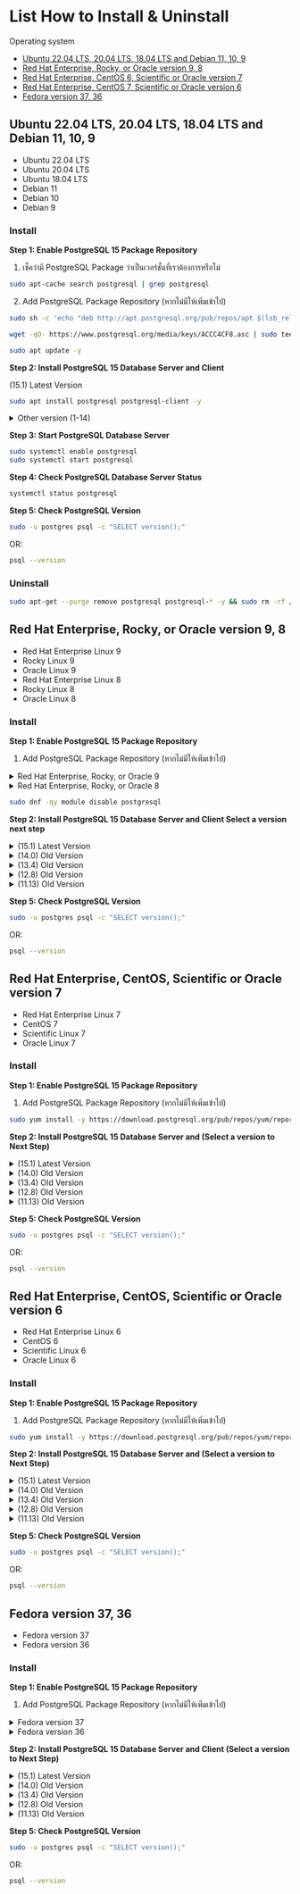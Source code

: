 # List How to Install & Uninstall

Operating system
- [Ubuntu 22.04 LTS, 20.04 LTS, 18.04 LTS and Debian 11, 10, 9](#ubuntu-2204-lts-2004-lts-1804-lts-and-debian-11-10-9)
- [Red Hat Enterprise, Rocky, or Oracle version 9, 8](#red-hat-enterprise-rocky-or-oracle-version-9-8)
- [Red Hat Enterprise, CentOS 6, Scientific or Oracle version 7](#red-hat-enterprise-centos-scientific-or-oracle-version-7)
- [Red Hat Enterprise, CentOS 7, Scientific or Oracle version 6](#red-hat-enterprise-centos-scientific-or-oracle-version-6)
- [Fedora version 37, 36](#fedora-version-37-36)

## Ubuntu 22.04 LTS, 20.04 LTS, 18.04 LTS and Debian 11, 10, 9

- Ubuntu 22.04 LTS
- Ubuntu 20.04 LTS
- Ubuntu 18.04 LTS
- Debian 11
- Debian 10
- Debian 9

### Install

**Step 1: Enable PostgreSQL 15 Package Repository**
1. เช็คว่ามี PostgreSQL Package ว่าเป็นเวอร์ชั้นที่เราต้องการหรือไม่
```bash
sudo apt-cache search postgresql | grep postgresql
```
2. Add PostgreSQL Package Repository (หากไม่มีให้เพิ่มเข้าไป)
```bash
sudo sh -c 'echo "deb http://apt.postgresql.org/pub/repos/apt $(lsb_release -cs)-pgdg main" > /etc/apt/sources.list.d/pgdg.list'
```
```bash
wget -qO- https://www.postgresql.org/media/keys/ACCC4CF8.asc | sudo tee /etc/apt/trusted.gpg.d/pgdg.asc &>/dev/null
```
```bash
sudo apt update -y
```
**Step 2: Install PostgreSQL 15 Database Server and Client**

(15.1) Latest Version 

```bash
sudo apt install postgresql postgresql-client -y
```
<details><summary>Other version (1-14)</summary>

(14.0)
```bash
sudo apt install postgresql-14 postgresql-client-14 -y
```
(13.4)
```bash
sudo apt install postgresql-13 postgresql-client-13 -y
```
(12.8)
```bash
sudo apt install postgresql-12 postgresql-client-12 -y
```
(11.13)
```bash
sudo apt install postgresql-11 postgresql-client-11 -y
```
(10.18)
```bash
sudo apt install postgresql-10 postgresql-client-10 -y
```
(9.6.23)
```bash
sudo apt install postgresql-9.6 postgresql-client-9.6 -y
```
(9.5.27)
```bash
sudo apt install postgresql-9.5 postgresql-client-9.5 -y
```
(9.4.32)
```bash
sudo apt install postgresql-9.4 postgresql-client-9.4 -y
```
(9.3.27)
```bash
sudo apt install postgresql-9.3 postgresql-client-9.3 -y
```
(9.2.24)
```bash
sudo apt install postgresql-9.2 postgresql-client-9.2 -y
```
(9.1.24)
```bash
sudo apt install postgresql-9.1 postgresql-client-9.1 -y
```
(9.0.24)
```bash
sudo apt install postgresql-9.0 postgresql-client-9.0 -y
```
(8.4.23)
```bash
sudo apt install postgresql-8.4 postgresql-client-8.4 -y
```
(8.3.23)
```bash
sudo apt install postgresql-8.3 postgresql-client-8.3 -y
```
(8.2.23)
```bash
sudo apt install postgresql-8.2 postgresql-client-8.2 -y
```
(8.1.23)
```bash
sudo apt install postgresql-8.1 postgresql-client-8.1 -y
```
(8.0.23)
```bash
sudo apt install postgresql-8.0 postgresql-client-8.0 -y
```
(7.4.25)
```bash
sudo apt install postgresql-7.4 postgresql-client-7.4 -y
```
(7.3.26)
```bash
sudo apt install postgresql-7.3 postgresql-client-7.3 -y
```
(7.2.5)
```bash
sudo apt install postgresql-7.2 postgresql-client-7.2 -y
```
(7.1.5)
```bash
sudo apt install postgresql-7.1 postgresql-client-7.1 -y
```
(7.0.5)
```bash
sudo apt install postgresql-7.0 postgresql-client-7.0 -y
```
(6.5.5)
```bash
sudo apt install postgresql-6.5 postgresql-client-6.5 -y
```
(6.4.5)
```bash
sudo apt install postgresql-6.4 postgresql-client-6.4 -y
```
(6.3.5)
```bash
sudo apt install postgresql-6.3 postgresql-client-6.3 -y
```
(6.2.5)
```bash
sudo apt install postgresql-6.2 postgresql-client-6.2 -y
```
(6.1.5)
```bash
sudo apt install postgresql-6.1 postgresql-client-6.1 -y
```
(6.0.5)
```bash
sudo apt install postgresql-6.0 postgresql-client-6.0 -y
```
(5.0.5)
```bash
sudo apt install postgresql-5.0 postgresql-client-5.0 -y
```
(4.4.5)
```bash
sudo apt install postgresql-4.0 postgresql-client-4.0 -y
```
(3.3.5)
```bash
sudo apt install postgresql-3.0 postgresql-client-3.0 -y
```
(2.2.5)
```bash
sudo apt install postgresql-2.0 postgresql-client-2.0 -y
```
(1.1.5)
```bash
sudo apt install postgresql-1.0 postgresql-client-1.0 -y
```

</details>

**Step 3: Start PostgreSQL Database Server**

```bash
sudo systemctl enable postgresql
sudo systemctl start postgresql
```

**Step 4: Check PostgreSQL Database Server Status**

```bash
systemctl status postgresql
```

**Step 5: Check PostgreSQL Version**
```bash
sudo -u postgres psql -c "SELECT version();"
```
OR:
```bash
psql --version
```

### Uninstall
```bash
sudo apt-get --purge remove postgresql postgresql-* -y && sudo rm -rf /var/lib/postgresql/ && sudo rm -rf /var/log/postgresql/ && sudo rm -rf /etc/postgresql/
```




## Red Hat Enterprise, Rocky, or Oracle version 9, 8

- Red Hat Enterprise Linux 9
- Rocky Linux 9
- Oracle Linux 9
- Red Hat Enterprise Linux 8
- Rocky Linux 8
- Oracle Linux 8

### Install

**Step 1: Enable PostgreSQL 15 Package Repository**
1. Add PostgreSQL Package Repository (หากไม่มีให้เพิ่มเข้าไป)

<details><summary>Red Hat Enterprise, Rocky, or Oracle 9</summary>

```bash
sudo dnf install -y https://download.postgresql.org/pub/repos/yum/reporpms/EL-9-x86_64/pgdg-redhat-repo-latest.noarch.rpm
```

</details>

<details><summary>Red Hat Enterprise, Rocky, or Oracle 8</summary>

```bash
sudo dnf install -y https://download.postgresql.org/pub/repos/yum/reporpms/EL-8-x86_64/pgdg-redhat-repo-latest.noarch.rpm
```

</details>

```bash
sudo dnf -qy module disable postgresql
```

**Step 2: Install PostgreSQL 15 Database Server and Client Select a version next step**

<details><summary>(15.1) Latest Version </summary>

```bash
sudo dnf install -y postgresql15-server postgresql15-client
```

**Step 3: Start PostgreSQL Database Server**

```bash
sudo /usr/pgsql-15/bin/postgresql-15-setup initdb
sudo systemctl enable postgresql-15
sudo systemctl start postgresql-15
```

**Step 4: Check PostgreSQL Database Server Status**

```bash
systemctl status postgresql-15
```

</details>

<details><summary>(14.0) Old Version </summary>

```bash
sudo dnf install -y postgresql14-server postgresql14-client
```

**Step 3: Start PostgreSQL Database Server**

```bash
sudo /usr/pgsql-14/bin/postgresql-14-setup initdb
sudo systemctl enable postgresql-14
sudo systemctl start postgresql-14
```

**Step 4: Check PostgreSQL Database Server Status**

```bash
systemctl status postgresql-14
```

</details>

<details><summary>(13.4) Old Version </summary>

```bash
sudo dnf install -y postgresql13-server postgresql13-client
```

**Step 3: Start PostgreSQL Database Server**

```bash
sudo /usr/pgsql-13/bin/postgresql-13-setup initdb
sudo systemctl enable postgresql-13
sudo systemctl start postgresql-13
```

**Step 4: Check PostgreSQL Database Server Status**

```bash
systemctl status postgresql-13
```

</details>

<details><summary>(12.8) Old Version </summary>

```bash
sudo dnf install -y postgresql12-server postgresql12-client
```

**Step 3: Start PostgreSQL Database Server**

```bash
sudo /usr/pgsql-12/bin/postgresql-12-setup initdb
sudo systemctl enable postgresql-12
sudo systemctl start postgresql-12
```

**Step 4: Check PostgreSQL Database Server Status**

```bash
systemctl status postgresql-12
```

</details>

<details><summary>(11.13) Old Version </summary>

```bash
sudo dnf install -y postgresql11-server postgresql11-client
```

**Step 3: Start PostgreSQL Database Server**

```bash
sudo /usr/pgsql-11/bin/postgresql-11-setup initdb
sudo systemctl enable postgresql-11
sudo systemctl start postgresql-11
```

**Step 4: Check PostgreSQL Database Server Status**

```bash
systemctl status postgresql-11
```

</details>

**Step 5: Check PostgreSQL Version**
```bash
sudo -u postgres psql -c "SELECT version();"
```
OR:
```bash
psql --version
```

<!-- ### Uninstall
```bash
sudo apt-get --purge remove postgresql postgresql-* -y && sudo rm -rf /var/lib/postgresql/ && sudo rm -rf /var/log/postgresql/ && sudo rm -rf /etc/postgresql/
``` -->

## Red Hat Enterprise, CentOS, Scientific or Oracle version 7

- Red Hat Enterprise Linux 7
- CentOS 7
- Scientific Linux 7
- Oracle Linux 7

### Install

**Step 1: Enable PostgreSQL 15 Package Repository**
1. Add PostgreSQL Package Repository (หากไม่มีให้เพิ่มเข้าไป)
```bash
sudo yum install -y https://download.postgresql.org/pub/repos/yum/reporpms/EL-7-x86_64/pgdg-redhat-repo-latest.noarch.rpm
```

**Step 2: Install PostgreSQL 15 Database Server and (Select a version to Next Step)**

<details><summary>(15.1) Latest Version </summary>

```bash
sudo yum install -y postgresql15-server
```

**Step 3: Start PostgreSQL Database Server**

```bash
sudo /usr/pgsql-15/bin/postgresql-15-setup initdb
sudo systemctl enable postgresql-15
sudo systemctl start postgresql-15
```

**Step 4: Check PostgreSQL Database Server Status**

```bash
systemctl status postgresql-15
```

</details>

<details><summary>(14.0) Old Version </summary>

```bash
sudo yum install -y postgresql14-server
```

**Step 3: Start PostgreSQL Database Server**

```bash
sudo /usr/pgsql-14/bin/postgresql-14-setup initdb
sudo systemctl enable postgresql-14
sudo systemctl start postgresql-14
```

**Step 4: Check PostgreSQL Database Server Status**

```bash
systemctl status postgresql-14
```

</details>

<details><summary>(13.4) Old Version </summary>

```bash
sudo yum install -y postgresql13-server
```

**Step 3: Start PostgreSQL Database Server**

```bash
sudo /usr/pgsql-13/bin/postgresql-13-setup initdb
sudo systemctl enable postgresql-13
sudo systemctl start postgresql-13
```

**Step 4: Check PostgreSQL Database Server Status**

```bash
systemctl status postgresql-13
```

</details>

<details><summary>(12.8) Old Version </summary>

```bash
sudo yum install -y postgresql12-server
```

**Step 3: Start PostgreSQL Database Server**

```bash
sudo /usr/pgsql-12/bin/postgresql-12-setup initdb
sudo systemctl enable postgresql-12
sudo systemctl start postgresql-12
```

**Step 4: Check PostgreSQL Database Server Status**

```bash
systemctl status postgresql-12
```

</details>

<details><summary>(11.13) Old Version </summary>

```bash
sudo yum install -y postgresql11-server
```

**Step 3: Start PostgreSQL Database Server**

```bash
sudo /usr/pgsql-11/bin/postgresql-11-setup initdb
sudo systemctl enable postgresql-11
sudo systemctl start postgresql-11
```

**Step 4: Check PostgreSQL Database Server Status**

```bash
systemctl status postgresql-11
```

</details>


**Step 5: Check PostgreSQL Version**
```bash
sudo -u postgres psql -c "SELECT version();"
```
OR:
```bash
psql --version
```

<!-- ### Uninstall
```bash
sudo apt-get --purge remove postgresql postgresql-* -y && sudo rm -rf /var/lib/postgresql/ && sudo rm -rf /var/log/postgresql/ && sudo rm -rf /etc/postgresql/
``` -->




## Red Hat Enterprise, CentOS, Scientific or Oracle version 6

- Red Hat Enterprise Linux 6
- CentOS 6
- Scientific Linux 6
- Oracle Linux 6

### Install

**Step 1: Enable PostgreSQL 15 Package Repository**
1. Add PostgreSQL Package Repository (หากไม่มีให้เพิ่มเข้าไป)
```bash
sudo yum install -y https://download.postgresql.org/pub/repos/yum/reporpms/EL-6-x86_64/pgdg-redhat-repo-latest.noarch.rpm
```

**Step 2: Install PostgreSQL 15 Database Server and (Select a version to Next Step)**

<details><summary>(15.1) Latest Version </summary>

```bash
sudo yum install -y postgresql15-server
```

**Step 3: Start PostgreSQL Database Server**

```bash
sudo service postgresql-15 initdb
sudo chkconfig postgresql-15 on
sudo service postgresql-15 start
```

**Step 4: Check PostgreSQL Database Server Status**

```bash
systemctl status postgresql-15
```

</details>

<details><summary>(14.0) Old Version </summary>

```bash
sudo yum install -y postgresql14-server
```

**Step 3: Start PostgreSQL Database Server**

```bash
sudo service postgresql-14 initdb
sudo chkconfig postgresql-14 on
sudo service postgresql-14 start
```

**Step 4: Check PostgreSQL Database Server Status**

```bash
systemctl status postgresql-14
```

</details>

<details><summary>(13.4) Old Version </summary>

```bash
sudo yum install -y postgresql13-server
```

**Step 3: Start PostgreSQL Database Server**

```bash
sudo service postgresql-13 initdb
sudo chkconfig postgresql-13 on
sudo service postgresql-13 start
```

**Step 4: Check PostgreSQL Database Server Status**

```bash
systemctl status postgresql-13
```

</details>

<details><summary>(12.8) Old Version </summary>

```bash
sudo yum install -y postgresql12-server
```

**Step 3: Start PostgreSQL Database Server**

```bash
sudo service postgresql-12 initdb
sudo chkconfig postgresql-12 on
sudo service postgresql-12 start
```

**Step 4: Check PostgreSQL Database Server Status**

```bash
systemctl status postgresql-12
```

</details>

<details><summary>(11.13) Old Version </summary>

```bash
sudo yum install -y postgresql11-server
```

**Step 3: Start PostgreSQL Database Server**

```bash
sudo service postgresql-11 initdb
sudo chkconfig postgresql-11 on
sudo service postgresql-11 start
```

**Step 4: Check PostgreSQL Database Server Status**

```bash
systemctl status postgresql-11
```

</details>

**Step 5: Check PostgreSQL Version**
```bash
sudo -u postgres psql -c "SELECT version();"
```
OR:
```bash
psql --version
```

<!-- ### Uninstall
```bash
sudo apt-get --purge remove postgresql postgresql-* -y && sudo rm -rf /var/lib/postgresql/ && sudo rm -rf /var/log/postgresql/ && sudo rm -rf /etc/postgresql/
``` -->




## Fedora version 37, 36

- Fedora version 37
- Fedora version 36

### Install

**Step 1: Enable PostgreSQL 15 Package Repository**
1. Add PostgreSQL Package Repository (หากไม่มีให้เพิ่มเข้าไป)

<details><summary>Fedora version 37</summary>

```bash
sudo dnf install -y https://download.postgresql.org/pub/repos/yum/reporpms/F-37-x86_64/pgdg-fedora-repo-latest.noarch.rpm
```

</details>

<details><summary>Fedora version 36</summary>

```bash
sudo dnf install -y https://download.postgresql.org/pub/repos/yum/reporpms/F-36-x86_64/pgdg-fedora-repo-latest.noarch.rpm
```

</details>


**Step 2: Install PostgreSQL 15 Database Server and Client (Select a version to Next Step)**

<details><summary>(15.1) Latest Version </summary>

```bash
sudo dnf install -y postgresql15-server postgresql15-client
```

**Step 3: Start PostgreSQL Database Server**

```bash
sudo /usr/pgsql-15/bin/postgresql-15-setup initdb
sudo systemctl enable postgresql-15
sudo systemctl start postgresql-15
```

**Step 4: Check PostgreSQL Database Server Status**

```bash
systemctl status postgresql-15
```

</details>

<details><summary>(14.0) Old Version </summary>

```bash
sudo dnf install -y postgresql14-server postgresql14-client
```

**Step 3: Start PostgreSQL Database Server**

```bash
sudo /usr/pgsql-14/bin/postgresql-14-setup initdb
sudo systemctl enable postgresql-14
sudo systemctl start postgresql-14
```

**Step 4: Check PostgreSQL Database Server Status**

```bash
systemctl status postgresql-14
```

</details>

<details><summary>(13.4) Old Version </summary>

```bash
sudo dnf install -y postgresql13-server postgresql13-client
```

**Step 3: Start PostgreSQL Database Server**

```bash
sudo /usr/pgsql-13/bin/postgresql-13-setup initdb
sudo systemctl enable postgresql-13
sudo systemctl start postgresql-13
```

**Step 4: Check PostgreSQL Database Server Status**

```bash
systemctl status postgresql-13
```

</details>

<details><summary>(12.8) Old Version </summary>

```bash
sudo dnf install -y postgresql12-server postgresql12-client
```

**Step 3: Start PostgreSQL Database Server**

```bash
sudo /usr/pgsql-12/bin/postgresql-12-setup initdb
sudo systemctl enable postgresql-12
sudo systemctl start postgresql-12
```

**Step 4: Check PostgreSQL Database Server Status**

```bash
systemctl status postgresql-12
```

</details>

<details><summary>(11.13) Old Version </summary>

```bash
sudo dnf install -y postgresql11-server postgresql11-client
```

**Step 3: Start PostgreSQL Database Server**

```bash
sudo /usr/pgsql-11/bin/postgresql-11-setup initdb
sudo systemctl enable postgresql-11
sudo systemctl start postgresql-11
```

**Step 4: Check PostgreSQL Database Server Status**

```bash
systemctl status postgresql-11
```

</details>

**Step 5: Check PostgreSQL Version**
```bash
sudo -u postgres psql -c "SELECT version();"
```
OR:
```bash
psql --version
```

<!-- ### Uninstall
```bash
sudo apt-get --purge remove postgresql postgresql-* -y && sudo rm -rf /var/lib/postgresql/ && sudo rm -rf /var/log/postgresql/ && sudo rm -rf /etc/postgresql/
``` -->



